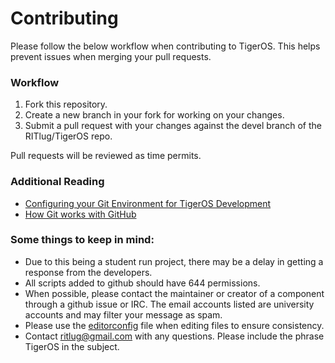  Contributing
====================

Please follow the below workflow when contributing to TigerOS. This helps prevent issues when merging your pull requests. 

### Workflow
1. Fork this repository. 
2. Create a new branch in your fork for working on your changes.
3. Submit a pull request with your changes against the devel branch of the RITlug/TigerOS repo.

 Pull requests will be reviewed as time permits.

### Additional Reading
* [Configuring your Git Environment for TigerOS Development](https://help.github.com/articles/configuring-a-remote-for-a-fork/)
* [How Git works with GitHub](https://git-scm.com/book/en/v2/GitHub-Contributing-to-a-Project)

### Some things to keep in mind:
* Due to this being a student run project, there may be a delay in getting a response from the developers.
* All scripts added to github should have 644 permissions.
* When possible, please contact the maintainer or creator of a component through a github issue or IRC. The email accounts listed are university accounts and may filter your message as spam. 
* Please use the [editorconfig](https://github.com/RITlug/TigerOS/blob/devel/.editorconfig) file when editing files to ensure consistency.
* Contact ritlug@gmail.com with any questions. Please include the phrase TigerOS in the subject.
